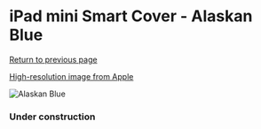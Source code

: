 # iPad mini Smart Cover - Alaskan Blue

[Return to previous page](/ipad_mini4)

[High-resolution image from Apple](https://store.storeimages.cdn-apple.com/8756/as-images.apple.com/is/MX4T2?wid=4500&hei=4500&fmt=png)

<div style="width: 384px"><img src="/everysource/MX4T2.png" alt="Alaskan Blue"></div>

### Under construction
